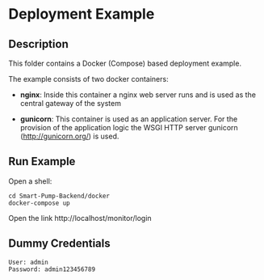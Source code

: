 # Deployment Example

## Description
This folder contains a Docker (Compose) based deployment example.

The example consists of two docker containers:
  * **nginx**: Inside this container a nginx web server runs and is used as the central gateway of the system

  * **gunicorn**: This container is used as an application server. For the provision of the application logic the WSGI HTTP server gunicorn (http://gunicorn.org/) is used.

## Run Example

Open a shell:
```
cd Smart-Pump-Backend/docker
docker-compose up
```

Open the link http://localhost/monitor/login


## Dummy Credentials
```
User: admin
Password: admin123456789
```
